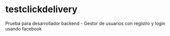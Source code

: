 # testclickdelivery
Prueba para desarrollador backend - Gestor de usuarios con registro y login usando facebook
